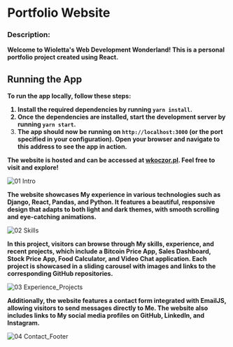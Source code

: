 # Portfolio Website

### Description:

<b>Welcome to Wioletta's Web Development Wonderland! This is a personal portfolio project created using React.</b>

## Running the App

<b>To run the app locally, follow these steps:

1. Install the required dependencies by running `yarn install`.
2. Once the dependencies are installed, start the development server by running `yarn start`.
3. The app should now be running on `http://localhost:3000` (or the port specified in your configuration). Open your browser and navigate to this address to see the app in action.</b>


<b>The website is hosted and can be accessed at [wkoczor.pl](https://wkoczor.pl). Feel free to visit and explore!</b>

![01 Intro](https://user-images.githubusercontent.com/118658753/231450101-926b9b49-03b3-45a3-b810-52699251dc9c.png)

<b>The website showcases My experience in various technologies such as Django, React, Pandas, and Python. It features a beautiful, responsive design that adapts to both light and dark themes, with smooth scrolling and eye-catching animations.</b>

![02 Skills](https://user-images.githubusercontent.com/118658753/231450129-849674ee-d890-45f7-9f99-ac4d77184bc6.png)

<b>In this project, visitors can browse through My skills, experience, and recent projects, which include a Bitcoin Price App, Sales Dashboard, Stock Price App, Food Calculator, and Video Chat application. Each project is showcased in a sliding carousel with images and links to the corresponding GitHub repositories.</b>

![03 Experience_Projects](https://user-images.githubusercontent.com/118658753/231450149-6598c1fe-7e66-4f71-83bc-4d7f280495ce.png)


<b>Additionally, the website features a contact form integrated with EmailJS, allowing visitors to send messages directly to Me. The website also includes links to My social media profiles on GitHub, LinkedIn, and Instagram.</b>

![04 Contact_Footer](https://user-images.githubusercontent.com/118658753/231450175-5fa5ac5a-3eea-454c-a9aa-efcf5f6495a9.png)



